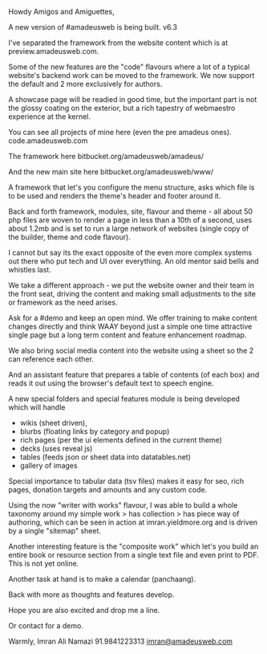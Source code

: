 <!--
jan-2025-
-->

Howdy Amigos and Amiguettes,

A new version of #amadeusweb is being built. v6.3

I've separated the framework from the website content which is at preview.amadeusweb.com.

Some of the new features are the "code" flavours where a lot of a typical website's backend work can be moved to the framework. We now support the default and 2 more exclusively for authors.

A showcase page will be readied in good time, but the important part is not the glossy coating on the exterior, but a rich tapestry of webmaestro experience at the kernel.

You can see all projects of mine here (even the pre amadeus ones). code.amadeusweb.com

The framework here bitbucket.org/amadeusweb/amadeus/

And the new main site here bitbucket.org/amadeusweb/www/

A framework that let's you configure the menu structure, asks which file is to be used and renders the theme's header and footer around it.

Back and forth framework, modules, site, flavour and theme - all about 50 php files are woven to render a page in less than a 10th of a second, uses about 1.2mb and is set to run a large network of websites (single copy of the builder, theme and code flavour).

I cannot but say its the exact opposite of the even more complex systems out there who put tech and UI over everything. An old mentor said bells and whistles last.

We take a different approach - we put the website owner and their team in the front seat, driving the content and making small adjustments to the site or framework as the need arises.

Ask for a #demo and keep an open mind. We offer training to make content changes directly and think WAAY beyond just a simple one time attractive single page but a long term content and feature enhancement roadmap.

We also bring social media content into the website using a sheet so the 2 can reference each other.

And an assistant feature that prepares a table of contents (of each box) and reads it out using the browser's default text to speech engine.

A new special folders and special features module is being developed which will handle

* wikis (sheet driven),
* blurbs (floating links by category and popup)
* rich pages (per the ui elements defined in the current theme)
* decks (uses reveal js)
* tables (feeds json or sheet data into datatables.net)
* gallery of images

Special importance to tabular data (tsv files) makes it easy for seo, rich pages, donation targets and amounts and any custom code.

Using the now "writer with works" flavour, I was able to build a whole taxonomy around my simple work > has collection > has piece way of authoring, which can be seen in action at imran.yieldmore.org and is driven by a single "sitemap" sheet.

Another interesting feature is the "composite work" which let's you build an entire book or resource section from a single text file and even print to PDF. This is not yet online.

Another task at hand is to make a calendar (panchaang).

Back with more as thoughts and features develop.

Hope you are also excited and drop me a line.

Or contact for a demo.

Warmly,
Imran Ali Namazi
91.9841223313
imran@amadeusweb.com


